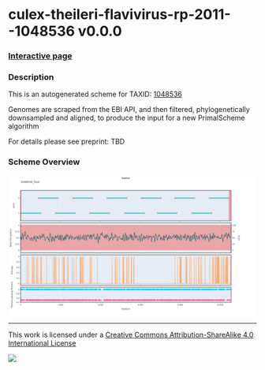 # culex-theileri-flavivirus-rp-2011--1048536 v0.0.0

### [Interactive page](https://chrisgkent.github.io/schemes/culex-theileri-flavivirus-rp-2011--1048536-1000-v0.0.0)

### Description

This is an autogenerated scheme for TAXID: [1048536](https://www.ncbi.nlm.nih.gov/Taxonomy/Browser/wwwtax.cgi?mode=Info&id=1048536&lvl=3&lin=f&keep=1&srchmode=1&unlock)

Genomes are scraped from the EBI API, and then filtered, phylogenetically downsampled and aligned, to produce the input for a new PrimalScheme algorithm

For details please see preprint: TBD

### Scheme Overview

![Alt text](work/1048536_final.png '1048536_final.png')

------------------------------------------------------------------------

This work is licensed under a [Creative Commons Attribution-ShareAlike 4.0 International License](http://creativecommons.org/licenses/by-sa/4.0/) 

![](https://i.creativecommons.org/l/by-sa/4.0/88x31.png)